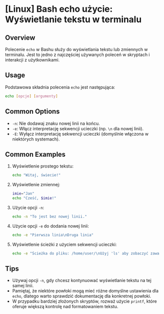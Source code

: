 # [Linux] Bash echo użycie: Wyświetlanie tekstu w terminalu

## Overview
Polecenie `echo` w Bashu służy do wyświetlania tekstu lub zmiennych w terminalu. Jest to jedno z najczęściej używanych poleceń w skryptach i interakcji z użytkownikami.

## Usage
Podstawowa składnia polecenia `echo` jest następująca:

```bash
echo [opcje] [argumenty]
```

## Common Options
- `-n`: Nie dodawaj znaku nowej linii na końcu.
- `-e`: Włącz interpretację sekwencji ucieczki (np. `\n` dla nowej linii).
- `-E`: Wyłącz interpretację sekwencji ucieczki (domyślnie włączona w niektórych systemach).

## Common Examples
1. Wyświetlenie prostego tekstu:
   ```bash
   echo "Witaj, świecie!"
   ```

2. Wyświetlenie zmiennej:
   ```bash
   imie="Jan"
   echo "Cześć, $imie!"
   ```

3. Użycie opcji `-n`:
   ```bash
   echo -n "To jest bez nowej linii."
   ```

4. Użycie opcji `-e` do dodania nowej linii:
   ```bash
   echo -e "Pierwsza linia\nDruga linia"
   ```

5. Wyświetlenie ścieżki z użyciem sekwencji ucieczki:
   ```bash
   echo -e "Ścieżka do pliku: /home/user/\nUżyj 'ls' aby zobaczyć zawartość."
   ```

## Tips
- Używaj opcji `-n`, gdy chcesz kontynuować wyświetlanie tekstu na tej samej linii.
- Pamiętaj, że niektóre powłoki mogą mieć różne domyślne ustawienia dla `echo`, dlatego warto sprawdzić dokumentację dla konkretnej powłoki.
- W przypadku bardziej złożonych skryptów, rozważ użycie `printf`, które oferuje większą kontrolę nad formatowaniem tekstu.